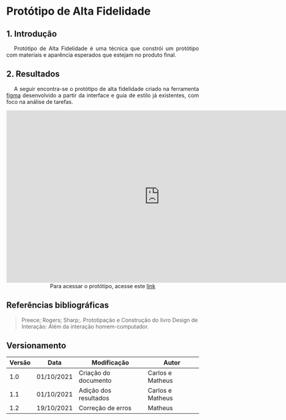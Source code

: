 # Protótipo de Alta Fidelidade

## 1. Introdução

<p style="text-indent: 20px; text-align: justify">
    Protótipo de Alta Fidelidade é uma técnica que constrói um protótipo com materiais e aparência esperados que estejam no produto final. 
</p>

## 2. Resultados

<p style="text-indent: 20px; text-align: justify"> 
A seguir encontra-se o protótipo de alta fidelidade criado na ferramenta <a target="blank" href="https://www.figma.com/">figma</a> desenvolvido a partir da interface e guia de estilo já existentes, com foco na análise de tarefas.
</p>

<iframe style="border: 1px solid rgba(0, 0, 0, 0.1);" width="800" height="450" src="https://www.figma.com/embed?embed_host=share&url=https%3A%2F%2Fwww.figma.com%2Fproto%2FAKd2QhJ1YiogcmPhvxihKs%2FProt%C3%B3tipo-de-alta-fidelidade-Detran%3Fnode-id%3D1%253A2%26scaling%3Dscale-down%26page-id%3D0%253A1%26starting-point-node-id%3D1%253A2" allowfullscreen></iframe>

<center>
<figcaption>
    Para acessar o protótipo, acesse este <a href="https://www.figma.com/proto/AKd2QhJ1YiogcmPhvxihKs/Protótipo-de-alta-fidelidade-Detran?node-id=1%3A2&scaling=scale-down&page-id=0%3A1&starting-point-node-id=1%3A2" target='_blank'>link</a>
</figcaption>
</center>


## Referências bibliográficas

> Preece; Rogers; Sharp;. Prototipação e Construção do livro Design de Interação: Além da interação homem-computador.

## Versionamento

| Versão | Data       | Modificação           | Autor  |
| ------ | ---------- | --------------------- | ------ |
| 1.0    | 01/10/2021 | Criação do documento  | Carlos e Matheus |
| 1.1    | 01/10/2021 | Adição dos resultados | Carlos e Matheus |
| 1.2    | 19/10/2021 | Correção de erros     | Matheus          | 
